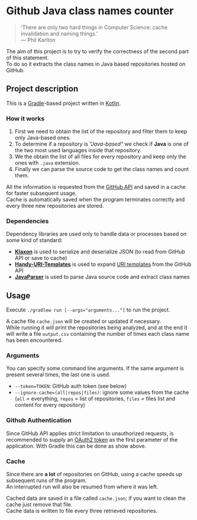# Github Java class names counter

> ‘There are only two hard things in Computer Science: cache invalidation and naming things.’  
> — Phil Karlton

The aim of this project is to try to verify the correctness of the second part of this statement.  
To do so it extracts the class names in Java based repositories hosted on GitHub.

## Project description
This is a [Gradle](https://gradle.org)-based project written in [Kotlin](https://kolinlang.org).  

### How it works
1. First we need to obtain the list of the repository and filter them to keep only Java-based ones.  
1. To determine if a repository is _"Java-based"_ we check if **Java** is one of the two most used languages inside that repository.  
1. We the obtain the list of all files for every  repository and keep only the ones with `.java` extension.  
1. Finally we can parse the source code to get the class names and count them.

All the information is requested from the [GitHub API](https://developer.github.com/v3/) and saved in a cache for faster subsequent usage.  
Cache is automatically saved when the program terminates correctly and every three new repositories are stored.

### Dependencies
Dependency libraries are used only to handle data or processes based on some kind of standard:

* [**Klaxon**](https://github.com/cbeust/klaxon) is used to serialize and deserialize JSON (to read from GitHub API or save to cache)
* [**Handy-URI-Templates**](https://github.com/damnhandy/Handy-URI-Templates) is used to expand [URI templates](https://en.wikipedia.org/wiki/URL_Template) from the GitHub API
* [**JavaParser**](https://javaparser.org/) is used to parse Java source code and extract class names

## Usage
Execute `./gradlew run [--args="arguments..."]` to run the project.

A cache file `cache.json` will be created or updated if necessary.  
While running it will print the repositories being analyzed, and at the end it will write a file `output.csv` containing
the number of times each class name has been encountered.

### Arguments
You can specify some command line arguments. If the same argument is present several times, the last one is used.

* `--token=TOKEN`: GitHub auth token (see below)
* `--ignore-cache=(all|repos|files)`: ignore some values from the cache (`all` = everything, `repos` = list of repositories,
`files` = files list and content for every repository)

### Github Authentication
Since GitHub API applies strict limitation to unauthorized requests, is recommended to supply an [OAuth2 token](https://developer.github.com/apps/building-oauth-apps/authorizing-oauth-apps/)
as the first parameter of the application. With Gradle this can be done as show above.

### Cache
Since there are **a lot** of repositories on GitHub, using a cache speeds up subsequent runs of the program.  
An interrupted run will also be resumed from where it was left.

Cached data are saved in a file called `cache.json`; if you want to clean the cache just remove that file.  
Cache data is written to file every three retrieved repositories.